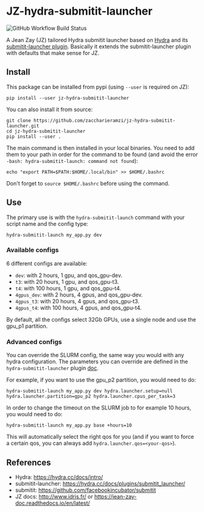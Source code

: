 # JZ-hydra-submitit-launcher

![GitHub Workflow Build Status](https://github.com/zaccharieramzi/jz-hydra-submitit-launcher/workflows/Continuous%20testing/badge.svg)

A Jean Zay (JZ) tailored Hydra submitit launcher based on [Hydra](https://hydra.cc/docs/intro/) and its [submitit-launcher plugin](https://hydra.cc/docs/plugins/submitit_launcher/).
Basically it extends the submitit-launcher plugin with defaults that make sense for JZ.

## Install

This package can be installed from pypi (using `--user` is required on JZ):
```
pip install --user jz-hydra-submitit-launcher
```

You can also install it from source:
```
git clone https://github.com/zaccharieramzi/jz-hydra-submitit-launcher.git
cd jz-hydra-submitit-launcher
pip install --user .
```

The main command is then installed in your local binaries.
You need to add them to your path in order for the command to be found (and avoid the error `-bash: hydra-submitit-launch: command not found`):

```
echo "export PATH=$PATH:$HOME/.local/bin" >> $HOME/.bashrc
```

Don't forget to `source $HOME/.bashrc` before using the command.

## Use

The primary use is with the `hydra-submitit-launch` command with your script name and the config type:
```
hydra-submitit-launch my_app.py dev
```

### Available configs
6 different configs are available:
- `dev`: with 2 hours, 1 gpu, and qos_gpu-dev.
- `t3`: with 20 hours, 1 gpu, and qos_gpu-t3.
- `t4`: with 100 hours, 1 gpu, and qos_gpu-t4.
- `4gpus_dev`: with 2 hours, 4 gpus, and qos_gpu-dev.
- `4gpus_t3`: with 20 hours, 4 gpus, and qos_gpu-t3.
- `4gpus_t4`: with 100 hours, 4 gpus, and qos_gpu-t4.

By default, all the configs select 32Gb GPUs, use a single node and use the gpu_p1 partition.
### Advanced configs
You can override the SLURM config, the same way you would with any hydra configuration.
The parameters you can override are defined in the `hydra-submitit-launcher` plugin [doc](https://hydra.cc/docs/plugins/submitit_launcher/#usage).

For example, if you want to use the gpu_p2 partition, you would need to do:
```
hydra-submitit-launch my_app.py dev hydra.launcher.setup=null hydra.launcher.partition=gpu_p2 hydra.launcher.cpus_per_task=3
```

In order to change the timeout on the SLURM job to for example 10 hours, you would need to do:
```
hydra-submitit-launch my_app.py base +hours=10
```
This will automatically select the right qos for you (and if you want to force a certain qos, you can always add `hydra.launcher.qos=<your-qos>`).

## References
- Hydra: https://hydra.cc/docs/intro/
- submitit-launcher: https://hydra.cc/docs/plugins/submitit_launcher/
- submitit: https://github.com/facebookincubator/submitit
- JZ docs: http://www.idris.fr/ or https://jean-zay-doc.readthedocs.io/en/latest/
